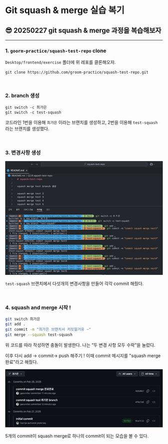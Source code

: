 # Git squash & merge 실습 복기

## 😎 20250227 git squash & merge 과정을 복습해보자

---

### 1. `goorm-practice/squash-test-repo` clone

`Desktop/frontend/exercise` 폴더에 위 레포를 클론해오자.

```
git clone https://github.com/groom-practice/squash-test-repo.git
```

<br>

### 2. branch 생성

```
git switch -c 최가은
git switch -c test-squash
```

코드라인 1번을 이용해 `최가은` 이라는 브랜치를 생성하고, 2번을 이용해 `test-squash` 라는 브랜치를 생성했다.

<br>

### 3. 변경사항 생성

![squash commit](../img/git-squash_merge/squash_commit.png)

`test-squash` 브랜치에서 다섯개의 변경사항을 만들어 각각 commit 해줬다.

<br>

### 4. squash and merge 시작 !

```bash
git switch 최가은
git add .
git commit -m "최가은 브랜치서 커밋할거유 ~"
git merge --squash test-squash
```

위 코드를 따라 작성하면 충돌이 발생한다. 나는 “두 변경 사항 모두 수락”을 눌렀다.

이후 다시 add → commit→ push 해주기 !
이때 commit 메시지를 "squash merge 완료"라고 해줬다.

![squash complete](../img/git-squash_merge/squash_complete.png)

5개의 commit이 squash merge로 하나의 commit이 되는 모습을 볼 수 있다.
